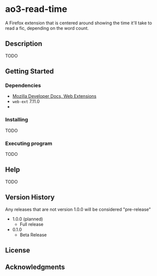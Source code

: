 # ao3-read-time

A Firefox extension that is centered around showing the time it'll take to read a fic, depending on the word count.

## Description

TODO

## Getting Started

### Dependencies

* [Mozilla Developer Docs, Web Extensions](https://developer.mozilla.org/en-US/docs/Mozilla/Add-ons/WebExtensions)
* `web-ext` 7.11.0
* 

### Installing

TODO

### Executing program

TODO

## Help

TODO

## Version History

Any releases that are not version 1.0.0 will be considered "pre-release"

* 1.0.0 (planned)
    * Full release
* 0.1.0
    * Beta Release

## License


## Acknowledgments
